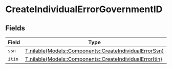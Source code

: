 # CreateIndividualErrorGovernmentID


## Fields

| Field                                                                                                        | Type                                                                                                         | Required                                                                                                     | Description                                                                                                  |
| ------------------------------------------------------------------------------------------------------------ | ------------------------------------------------------------------------------------------------------------ | ------------------------------------------------------------------------------------------------------------ | ------------------------------------------------------------------------------------------------------------ |
| `ssn`                                                                                                        | [T.nilable(Models::Components::CreateIndividualErrorSsn)](../../models/shared/createindividualerrorssn.md)   | :heavy_minus_sign:                                                                                           | N/A                                                                                                          |
| `itin`                                                                                                       | [T.nilable(Models::Components::CreateIndividualErrorItin)](../../models/shared/createindividualerroritin.md) | :heavy_minus_sign:                                                                                           | N/A                                                                                                          |